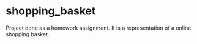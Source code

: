 # shopping_basket

Project done as a homework assignment. It is a representation of a online shopping basket.

